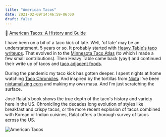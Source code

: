 ```yaml
---
title: "American Tacos"
date: 2021-02-09T14:46:59-06:00
draft: false
---
```


📖 [American Tacos: A History and Guide](https://bookshop.org/books/american-tacos-a-history-and-guide/9781477316528)

I have been on a bit of a taco kick of late. Well, 'of late' may be an understatement. 5 years or so. It probably started with [Heavy Table's taco writeups](https://heavytable.com/cabeza-lengua-tripa-at-taco-taxi/). That evolved in to the [Minnesota Taco Atlas](https://www.growlermag.com/mn-taco-atlas/) (to which I made a few small contributions). Then Heavy Table came back (yay!) and continued their write up of tacos and [taco adjacent foods](https://heavytable.com/oaxacans-mormons-and-a-bag-of-chips-a-brief-history-of-the-walking-taco/).

During the pandemic my taco kick has gotten deeper. I spent nights at home watching [Taco Chronicles](https://en.wikipedia.org/wiki/Taco_Chronicles). And inspired by the tortillas from [Nixta](https://www.nixtampls.com/) I've been [nixtamalizing corn](https://masienda.com/shop/nixtamal-starter-kit/) and making my own masa. And I'm just scratching the surface.

José Ralat's book shows the true depth of the taco's history and variety here in the US. Chronicling the decades long evolution of styles like breakfast and crispy tacos, or the more recent explosion of tacos combined with Korean or Indian cuisines, Ralat offers a thorough survey of tacos across the US.

![American Tacos](/images/american_tacos.jpg)
